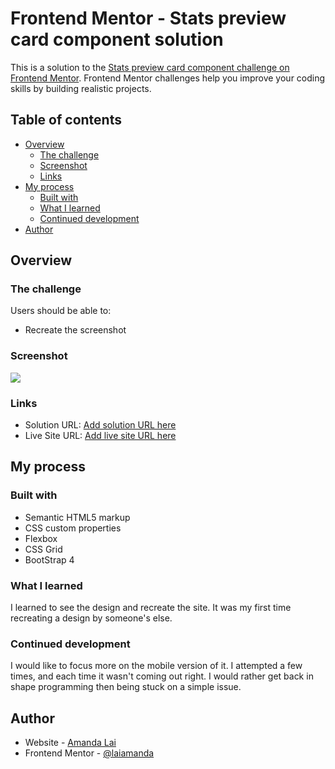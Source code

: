 # Frontend Mentor - Stats preview card component solution

This is a solution to the [Stats preview card component challenge on Frontend Mentor](https://www.frontendmentor.io/challenges/stats-preview-card-component-8JqbgoU62). Frontend Mentor challenges help you improve your coding skills by building realistic projects. 

## Table of contents

- [Overview](#overview)
  - [The challenge](#the-challenge)
  - [Screenshot](#screenshot)
  - [Links](#links)
- [My process](#my-process)
  - [Built with](#built-with)
  - [What I learned](#what-i-learned)
  - [Continued development](#continued-development)
- [Author](#author)

## Overview

### The challenge

Users should be able to:

- Recreate the screenshot

### Screenshot

![](./screenshot.jpg)

### Links

- Solution URL: [Add solution URL here](https://your-solution-url.com)
- Live Site URL: [Add live site URL here](https://your-live-site-url.com)

## My process

### Built with

- Semantic HTML5 markup
- CSS custom properties
- Flexbox
- CSS Grid
- BootStrap 4

### What I learned

I learned to see the design and recreate the site. It was my first time recreating a design by someone's else.

### Continued development

I would like to focus more on the mobile version of it. I attempted a few times, and each time it wasn't coming out right. I would rather get back in shape programming then being stuck on a simple issue. 

## Author

- Website - [Amanda Lai](https://laiamanda.github.io/cv/)
- Frontend Mentor - [@laiamanda](https://www.frontendmentor.io/profile/laiamanda)

